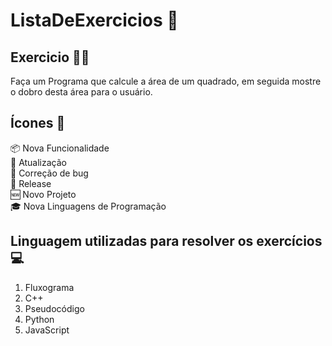 # ListaDeExercicios 🚀

## Exercicio 👨‍💻

Faça um Programa que calcule a área de um quadrado, em seguida mostre o dobro desta área para o usuário.

## Ícones  :orange_book:

:package: Nova Funcionalidade <br>
:floppy_disk: Atualização <br>
:bug: Correção de bug <br>
:checkered_flag: Release <br>
:new: Novo Projeto <br>
:mortar_board: Nova Linguagens de Programação

## Linguagem utilizadas para resolver os exercícios 💻

1. Fluxograma
2. C++
3. Pseudocódigo
4. Python
5. JavaScript